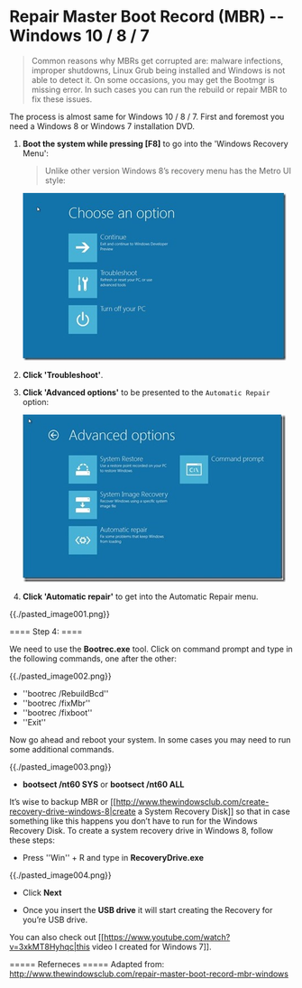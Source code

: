 # Repair Master Boot Record (MBR) -- Windows 10 / 8 / 7

> Common reasons why MBRs get corrupted are: malware infections, improper shutdowns, Linux Grub being installed and Windows is not able to detect it. On some occasions, you may get the Bootmgr is missing error. In such cases you can run the rebuild or repair MBR to fix these issues.

The process is almost same for Windows 10 / 8 / 7. First and foremost you need a Windows 8 or Windows 7 installation DVD.

1. **Boot the system while pressing [F8]** to go into the 'Windows Recovery Menu':

	> Unlike other version Windows 8’s recovery menu has the Metro UI style:

	![Windows recovery menu](assets/01_windows-recovery-menu.png)


2. **Click 'Troubleshoot'**.

3. **Click 'Advanced options'** to be presented to the `Automatic Repair` option:

	![Windows recovery menu](assets/02_advanced-options.png)

4. **Click 'Automatic repair'** to get into the Automatic Repair menu.

{{./pasted_image001.png}}

==== Step 4: ====

We need to use the **Bootrec.exe** tool. Click on command prompt and type in the following commands, one after the other:

{{./pasted_image002.png}}

* ''bootrec /RebuildBcd''
* ''bootrec /fixMbr''
* ''bootrec /fixboot''
* ''Exit''

Now go ahead and reboot your system. In some cases you may need to run some additional commands.

{{./pasted_image003.png}}

* **bootsect /nt60 SYS** or **bootsect /nt60 ALL**

It’s wise to backup MBR or [[http://www.thewindowsclub.com/create-recovery-drive-windows-8|create a System Recovery Disk]] so that in case something like this happens you don’t have to run for the Windows Recovery Disk. To create a system recovery drive in Windows 8, follow these steps:

* Press ''Win'' + R and type in **RecoveryDrive.exe**

{{./pasted_image004.png}}

* Click **Next**

* Once you insert the **USB drive** it will start creating the Recovery for you’re USB drive.

You can also check out [[https://www.youtube.com/watch?v=3xkMT8Hyhqc|this video I created for Windows 7]].

===== Referneces =====
Adapted from: http://www.thewindowsclub.com/repair-master-boot-record-mbr-windows
